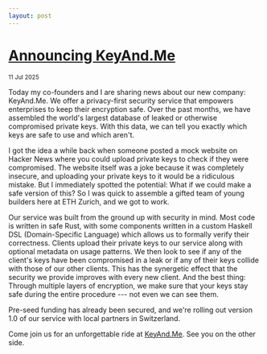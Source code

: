 ```yaml
---
layout: post
---
```


<h1 class="post-title">
  <a href="/key-and-me.html">Announcing KeyAnd.Me</a>
</h1>

<small>
    <time datetime="2025-07-11">11 Jul 2025</time>
</small>

Today my co-founders and I are sharing news about our new company: KeyAnd.Me. We offer a
privacy-first security service that empowers enterprises to keep their encryption safe.
Over the past months, we have assembled the world's largest database of leaked or otherwise
compromised private keys. With this data, we can tell you exactly which keys are safe to use
and which aren't.

I got the idea a while back when someone posted a mock website on Hacker News where
you could upload private keys to check if they were compromised. The website itself was
a joke because it was completely insecure, and uploading your private keys to it
would be a ridiculous mistake. But I immediately spotted the potential: What if we could make
a safe version of this? So I was quick to assemble a gifted team of young builders here
at ETH Zurich, and we got to work.

Our service was built from the ground up with security in mind. Most code is written in
safe Rust, with some components written in a custom Haskell DSL (Domain-Specific Language) which
allows us to formally verify their correctness. Clients upload their private keys to our
service along with optional metadata on usage patterns. We then look to see if any of the
client's keys have been compromised in a leak or if any of their keys collide with those of our
other clients. This has the synergetic effect that the security we provide improves with every
new client. And the best thing: Through multiple layers of encryption, we make sure that your
keys stay safe during the entire procedure --- not even we can see them.

Pre-seed funding has already been secured, and we're rolling out version 1.0 of our service
with local partners in Switzerland. 

Come join us for an unforgettable ride at [KeyAnd.Me](#). See you on the
other side.


